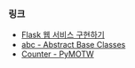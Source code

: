### 링크
- [Flask 웹 서비스 구현하기](https://github.com/zeroam/flask-wordcount)
- [abc - Abstract Base Classes](https://pymotw.com/3/abc/)
- [Counter - PyMOTW](https://pymotw.com/3/collections/counter.html)